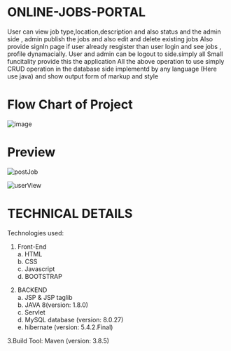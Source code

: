 # ONLINE-JOBS-PORTAL

User can view job type,location,description and also status and the admin side , admin publish the jobs and also edit and delete existing jobs
Also provide signIn page if user already resgister than user login and see jobs , profile dynamacially.
User and admin can be logout to side.simply all Small funcitality provide this the application
All the above operation to use simply CRUD operation in the database side implementd by any language (Here use java) and show output form of markup and style

# Flow Chart of Project

![image](https://user-images.githubusercontent.com/88284160/190997684-ed6437fa-e201-47e7-a46b-d65767fbf620.png)

# Preview

![postJob](https://github.com/user-attachments/assets/aff8e3fa-6899-4c1c-8c36-f92b9fa82252)

![userView](https://github.com/user-attachments/assets/1de19880-a651-4ae6-a5a4-1db908b06c3c)


# TECHNICAL DETAILS
Technologies used:
1. Front-End <br/>
  a. HTML  <br/>
  b. CSS <br/>
  c. Javascript <br/>
  d. BOOTSTRAP <br/>

2. BACKEND <br/>
  a. JSP & JSP taglib <br/>
  b. JAVA 8(version: 1.8.0) <br/>
  c. Servlet <br/>
  d. MySQL database (version: 8.0.27) <br/>
  e. hibernate (version: 5.4.2.Final) <br/>

3.Build Tool: Maven (version: 3.8.5) <br/>





